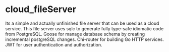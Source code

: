 # cloud_fileServer
Its a simple and actually unfinished file server that can be used as a cloud service.
This file server uses sqlc to generate fully type-safe idiomatic code from PostgreSQL.
Goose for manage database schema by creating incremental postgreSQL changes.
Chi-router for building Go HTTP services.
JWT for user authentication and authorization.
